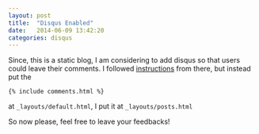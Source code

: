 ```yaml
---
layout: post
title:  "Disqus Enabled"
date:   2014-06-09 13:42:20
categories: disqus
---
```


Since, this is a static blog, I am considering to add disqus so that users could leave their comments. I followed [instructions](http://joshualande.com/jekyll-github-pages-poole/) from there, but instead put the 

    {% include comments.html %}

at ```_layouts/default.html```, I put it at ```_layouts/posts.html```

So now please, feel free to leave your feedbacks!
